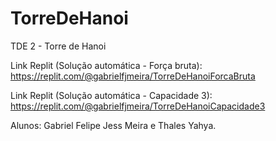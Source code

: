# TorreDeHanoi
TDE 2 - Torre de Hanoi

Link Replit (Solução automática - Força bruta): https://replit.com/@gabrielfjmeira/TorreDeHanoiForcaBruta

Link Replit (Solução automática - Capacidade 3): https://replit.com/@gabrielfjmeira/TorreDeHanoiCapacidade3

Alunos: Gabriel Felipe Jess Meira e Thales Yahya.
